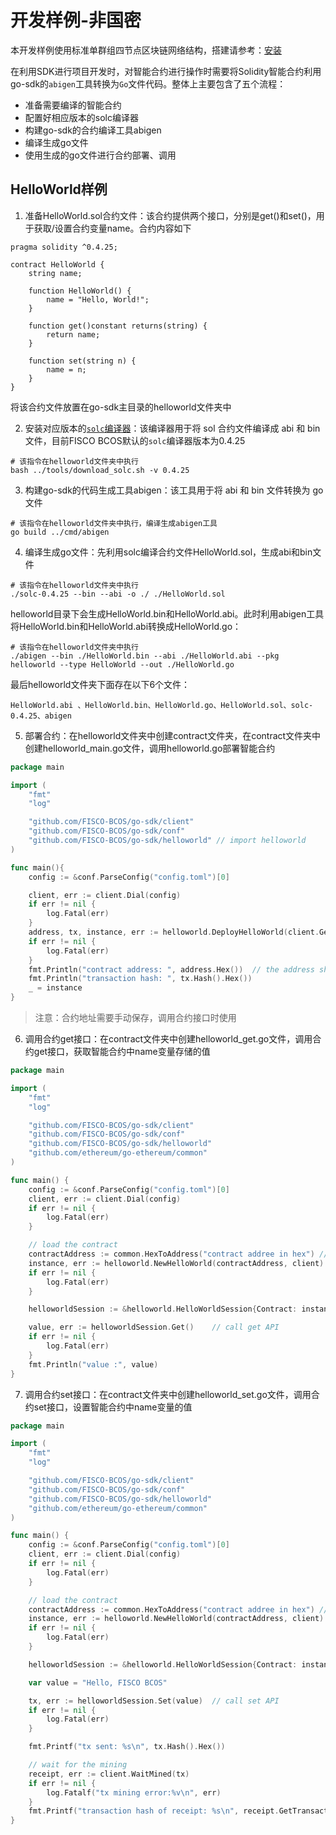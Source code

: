 # 开发样例-非国密

本开发样例使用标准单群组四节点区块链网络结构，搭建请参考：[安装](https://fisco-bcos-documentation.readthedocs.io/zh_CN/latest/docs/installation.html)

在利用SDK进行项目开发时，对智能合约进行操作时需要将Solidity智能合约利用go-sdk的`abigen`工具转换为`Go`文件代码。整体上主要包含了五个流程：

- 准备需要编译的智能合约
- 配置好相应版本的solc编译器
- 构建go-sdk的合约编译工具abigen
- 编译生成go文件
- 使用生成的go文件进行合约部署、调用

## HelloWorld样例

1. 准备HelloWorld.sol合约文件：该合约提供两个接口，分别是get()和set()，用于获取/设置合约变量name。合约内容如下

```solidity
pragma solidity ^0.4.25;

contract HelloWorld {
    string name;

    function HelloWorld() {
        name = "Hello, World!";
    }

    function get()constant returns(string) {
        return name;
    }

    function set(string n) {
        name = n;
    }
}
```

将该合约文件放置在go-sdk主目录的helloworld文件夹中

2. 安装对应版本的[`solc`编译器](https://github.com/ethereum/solidity/releases/tag/v0.4.25)：该编译器用于将 sol 合约文件编译成 abi 和 bin 文件，目前FISCO BCOS默认的`solc`编译器版本为0.4.25

```shell
# 该指令在helloworld文件夹中执行
bash ../tools/download_solc.sh -v 0.4.25
```

3. 构建go-sdk的代码生成工具abigen：该工具用于将 abi 和 bin 文件转换为 go 文件

```shell
# 该指令在helloworld文件夹中执行，编译生成abigen工具
go build ../cmd/abigen
```

4. 编译生成go文件：先利用solc编译合约文件HelloWorld.sol，生成abi和bin文件

```shell
# 该指令在helloworld文件夹中执行
./solc-0.4.25 --bin --abi -o ./ ./HelloWorld.sol
```

helloworld目录下会生成HelloWorld.bin和HelloWorld.abi。此时利用abigen工具将HelloWorld.bin和HelloWorld.abi转换成HelloWorld.go：

```shell
# 该指令在helloworld文件夹中执行
./abigen --bin ./HelloWorld.bin --abi ./HelloWorld.abi --pkg helloworld --type HelloWorld --out ./HelloWorld.go
```

最后helloworld文件夹下面存在以下6个文件：

```shell
HelloWorld.abi 、HelloWorld.bin、HelloWorld.go、HelloWorld.sol、solc-0.4.25、abigen
```

5. 部署合约：在helloworld文件夹中创建contract文件夹，在contract文件夹中创建helloworld_main.go文件，调用helloworld.go部署智能合约

```go
package main

import (
	"fmt"
	"log"

	"github.com/FISCO-BCOS/go-sdk/client"
	"github.com/FISCO-BCOS/go-sdk/conf"
	"github.com/FISCO-BCOS/go-sdk/helloworld" // import helloworld
)

func main(){
	config := &conf.ParseConfig("config.toml")[0]

	client, err := client.Dial(config)
	if err != nil {
		log.Fatal(err)
	}
	address, tx, instance, err := helloworld.DeployHelloWorld(client.GetTransactOpts(), client) // deploy contract
	if err != nil {
		log.Fatal(err)
	}
	fmt.Println("contract address: ", address.Hex())  // the address should be saved
	fmt.Println("transaction hash: ", tx.Hash().Hex())
	_ = instance
}
```

> 注意：合约地址需要手动保存，调用合约接口时使用

6. 调用合约get接口：在contract文件夹中创建helloworld_get.go文件，调用合约get接口，获取智能合约中name变量存储的值

```go
package main

import (
	"fmt"
	"log"

	"github.com/FISCO-BCOS/go-sdk/client"
	"github.com/FISCO-BCOS/go-sdk/conf"
	"github.com/FISCO-BCOS/go-sdk/helloworld"
	"github.com/ethereum/go-ethereum/common"
)

func main() {
	config := &conf.ParseConfig("config.toml")[0]
	client, err := client.Dial(config)
	if err != nil {
		log.Fatal(err)
	}

	// load the contract
	contractAddress := common.HexToAddress("contract addree in hex") // 0x481D3A1dcD72cD618Ea768b3FbF69D78B46995b0
	instance, err := helloworld.NewHelloWorld(contractAddress, client)
	if err != nil {
		log.Fatal(err)
	}

	helloworldSession := &helloworld.HelloWorldSession{Contract: instance, CallOpts: *client.GetCallOpts(), TransactOpts: *client.GetTransactOpts()}

	value, err := helloworldSession.Get()    // call get API
	if err != nil {
		log.Fatal(err)
	}
	fmt.Println("value :", value)
}
```

7. 调用合约set接口：在contract文件夹中创建helloworld_set.go文件，调用合约set接口，设置智能合约中name变量的值

```go
package main

import (
	"fmt"
	"log"

	"github.com/FISCO-BCOS/go-sdk/client"
	"github.com/FISCO-BCOS/go-sdk/conf"
	"github.com/FISCO-BCOS/go-sdk/helloworld"
	"github.com/ethereum/go-ethereum/common"
)

func main() {
	config := &conf.ParseConfig("config.toml")[0]
	client, err := client.Dial(config)
	if err != nil {
		log.Fatal(err)
	}

	// load the contract
	contractAddress := common.HexToAddress("contract addree in hex") // 0x481D3A1dcD72cD618Ea768b3FbF69D78B46995b0
	instance, err := helloworld.NewHelloWorld(contractAddress, client)
	if err != nil {
		log.Fatal(err)
	}

	helloworldSession := &helloworld.HelloWorldSession{Contract: instance, CallOpts: *client.GetCallOpts(), TransactOpts: *client.GetTransactOpts()}

	var value = "Hello, FISCO BCOS"

	tx, err := helloworldSession.Set(value)  // call set API
	if err != nil {
		log.Fatal(err)
	}

	fmt.Printf("tx sent: %s\n", tx.Hash().Hex())

	// wait for the mining
	receipt, err := client.WaitMined(tx)
	if err != nil {
		log.Fatalf("tx mining error:%v\n", err)
	}
	fmt.Printf("transaction hash of receipt: %s\n", receipt.GetTransactionHash())
}
```





